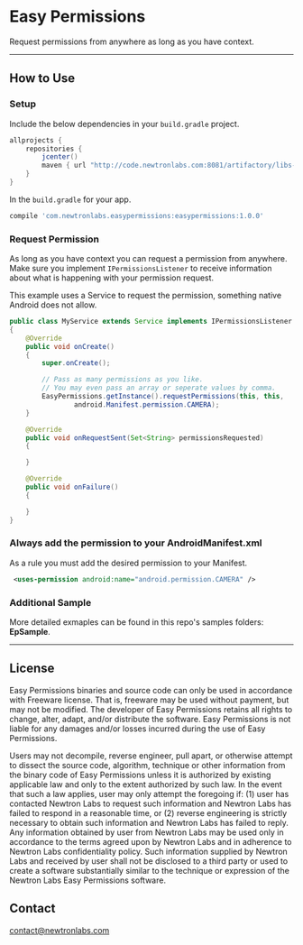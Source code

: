 # Easy Permissions

Request permissions from anywhere as long as you have context.

----

## How to Use 

### Setup

Include the below dependencies in your `build.gradle` project.

```gradle
allprojects {
    repositories {
        jcenter()
        maven { url "http://code.newtronlabs.com:8081/artifactory/libs-release-local" }
    }
}
```

In the `build.gradle` for your app.

```gradle
compile 'com.newtronlabs.easypermissions:easypermissions:1.0.0'
```

### Request Permission
As long as you have context you can request a permission from anywhere. Make sure you implement `IPermissionsListener` to receive information about what is happening with your permission request.

This example uses a Service to request the permission, something native Android does not allow.

```java
public class MyService extends Service implements IPermissionsListener
{
    @Override
    public void onCreate()
    {
        super.onCreate();

        // Pass as many permissions as you like. 
        // You may even pass an array or seperate values by comma.
        EasyPermissions.getInstance().requestPermissions(this, this,
                android.Manifest.permission.CAMERA);
    }

    @Override
    public void onRequestSent(Set<String> permissionsRequested)
    {

    }

    @Override
    public void onFailure()
    {

    }
}
```

### Always add the permission to your AndroidManifest.xml

As a rule you must add the desired permission to your Manifest.

```xml
 <uses-permission android:name="android.permission.CAMERA" />
 ```

### Additional Sample
More detailed exmaples can be found in this repo's samples folders: **EpSample**.

---
## License

Easy Permissions binaries and source code can only be used in accordance with Freeware license. That is, freeware may be used without payment, but may not be modified. The developer of Easy Permissions retains all rights to change, alter, adapt, and/or distribute the software. Easy Permissions is not liable for any damages and/or losses incurred during the use of Easy Permissions.

Users may not decompile, reverse engineer, pull apart, or otherwise attempt to dissect the source code, algorithm, technique or other information from the binary code of Easy Permissions unless it is authorized by existing applicable law and only to the extent authorized by such law. In the event that such a law applies, user may only attempt the foregoing if: (1) user has contacted Newtron Labs to request such information and Newtron Labs has failed to respond in a reasonable time, or (2) reverse engineering is strictly necessary to obtain such information and Newtron Labs has failed to reply. Any information obtained by user from Newtron Labs may be used only in accordance to the terms agreed upon by Newtron Labs and in adherence to Newtron Labs confidentiality policy. Such information supplied by Newtron Labs and received by user shall not be disclosed to a third party or used to create a software substantially similar to the technique or expression of the Newtron Labs Easy Permissions software.

## Contact

contact@newtronlabs.com
